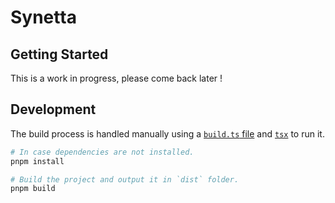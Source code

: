 # Synetta

## Getting Started

This is a work in progress, please come back later !

## Development

The build process is handled manually using a [`build.ts` file](./build.ts) and [`tsx`](https://npmjs.com/package/tsx) to run it.

```bash
# In case dependencies are not installed.
pnpm install

# Build the project and output it in `dist` folder.
pnpm build
```
